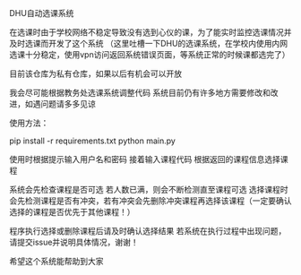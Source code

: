 DHU自动选课系统

在选课时由于学校网络不稳定导致没有选到心仪的课，为了能实时监控选课情况并及时选课而开发了这个系统
（这里吐槽一下DHU的选课系统，在学校内使用内网选课十分稳定，使用vpn访问返回系统错误页面，等系统正常的时候课都选完了）

目前该仓库为私有仓库，如果以后有机会可以开放

我会尽可能根据教务处选课系统调整代码
系统目前仍有许多地方需要修改和改进，如遇问题请多多见谅


使用方法：


pip install -r requirements.txt
python main.py

使用时根据提示输入用户名和密码
接着输入课程代码
根据返回的课程信息选择课程

系统会先检查课程是否可选
若人数已满，则会不断检测直至课程可选
选择课程时会先检测课程是否有冲突，若有冲突会先删除冲突课程再选择该课程（一定要确认选择的课程是否优先于其他课程！）

程序执行选择或删除课程后请及时确认选择结果
若系统在执行过程中出现问题，请提交issue并说明具体情况，谢谢！

希望这个系统能帮助到大家
